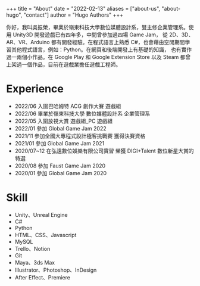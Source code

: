 +++
title = "About"
date = "2022-02-13"
aliases = ["about-us", "about-hugo", "contact"]
author = "Hugo Authors"
+++

你好，我叫吳振榮，畢業於嶺東科技大學數位媒體設計系，雙主修企業管理系。使用 Unity3D 開發遊戲已有四年多，中間曾參加過四場 Game Jam，
從 2D、3D、AR、VR、Arduino 都有開發經驗。在程式語言上熟悉 C#，也會藉由空閒期間學習其他程式語言，例如：Python。在網頁和後端開發上有基礎的知識，
也有實作過一兩個小作品。在 Google Play 和 Google Extension Store 以及 Steam 都曾上架過一個作品，目前在遊戲業擔任遊戲工程師。

# Experience

- 2022/06 入圍巴哈姆特 ACG 創作大賽 遊戲組
- 2022/06 畢業於嶺東科技大學 數位媒體設計系 企業管理系
- 2022/05 入圍放視大賞 遊戲組\_PC 遊戲組
- 2022/01 參加 Global Game Jam 2022
- 2021/11 參加全國大專程式設計極客挑戰賽 獲得決賽資格
- 2021/01 參加 Global Game Jam 2021
- 2020/07~12 在弘遠數位娛樂有限公司實習 榮獲 DIGI+Talent 數位新星大賞的特選
- 2020/08 參加 Faust Game Jam 2020
- 2020/01 參加 Global Game Jam 2020

# Skill

- Unity、Unreal Engine
- C#
- Python
- HTML、CSS、Javascript
- MySQL
- Trello、Notion
- Git
- Maya、3ds Max
- Illustrator、Photoshop、InDesign
- After Effect、Premiere
